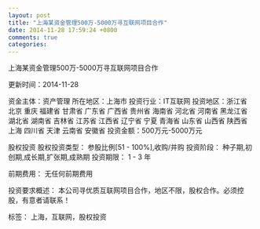 ```yaml
---
layout: post
title: "上海某资金管理500万-5000万寻互联网项目合作"
date: 2014-11-28 17:59:24 +0800
comments: true
categories: 
---
```

上海某资金管理500万-5000万寻互联网项目合作



更新时间：2014-11-28

资金主体：资产管理
所在地区：上海市
投资行业：IT互联网
投资地区：浙江省 北京 重庆 福建省 甘肃省 广东省 广西省 贵州省 海南省 河北省 河南省 黑龙江省 湖北省 湖南省 吉林省 江苏省 江西省 辽宁省 宁夏 青海省 山东省 山西省 陕西省 上海 四川省 天津 云南省 安徽省
投资金额：500万元-5000万元

股权投资
股权投资类型：
                            参股比例[51 - 100%],收购/并购 
                                                                                投资阶段：
                            种子期,初创期,成长期,扩张期,成熟期 
                                                                                                                                        投资期限：
                            1 - 3 年

前期费用：
无任何前期费用

投资要求概述：
本公司寻优质互联网项目合作，地区不限，股权合作。必须控股，有意者请联系！

标签：
上海，互联网，股权投资


